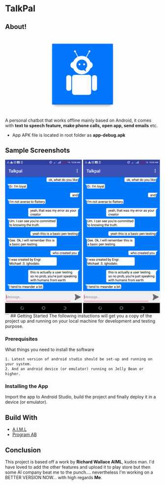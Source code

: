 # TalkPal

## About!

<p align="center">
  <img src="https://github.com/Michael-Ighodalo/TalkPal/blob/main/app/src/main/ic_launcher-web.png" width=250>
</p>

A personal chatbot that works offline mainly based on Android, it comes with **text to speech feature, make phone calls, open app, send emails** etc.
* App APK file is located in root folder as **app-debug.apk**

## Sample Screenshots
<p align="center">
  <img align="left" src="https://github.com/Michael-Ighodalo/TalkPal/blob/main/Screenshots/1.png" width=250>
  <img align="right" src="https://github.com/Michael-Ighodalo/TalkPal/blob/main/Screenshots/1.png" width=250>
</p>
```
## Getting Started
The following instuctions will get you a copy of the project up and running on your local machine for development and testing purpose.

### Prerequisites
What things you need to install the software
```
1. Latest version of android studio should be set-up and running on your system.
2. And an android device (or emulator) running on Jelly Bean or higher.
```
### Installing the App
Import the app to Android Studio, build the project and finally deploy it in a device (or emulator).

##  Build With
* [A.I.M.L](https://en.wikipedia.org/wiki/AIML)
* [Program AB](https://code.google.com/archive/p/program-ab/)

## Conclusion
This project is based off a work by **Richard Wallace AIML**, kudos man. I'd have loved to add the other features and upload it to play store but then some AI company beat me to the punch.... nevertheless I'm working on a BETTER VERSION NOW...
with high regards **Me**.
